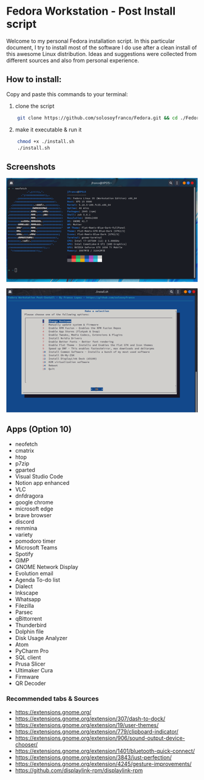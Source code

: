 # Fedora Workstation - Post Install script
Welcome to my personal Fedora installation script. In this particular document, I try to install most of the software I do use after a clean install of this awesome Linux distribution. Ideas and suggestions were collected from different sources and also from personal experience. 



## How to install:
Copy and paste this commands to your terminal:

  1. clone the script
  ```bash 
      git clone https://github.com/solosoyfranco/Fedora.git && cd ./Fedora
  ```
  2. make it executable & run it
  ```bash 
      chmod +x ./install.sh
      ./install.sh
  ```


## Screenshots

![neofetch](https://github.com/solosoyfranco/Fedora/blob/main/screenshot1.png?raw=true "neofetch")

![install.sh](https://github.com/solosoyfranco/Fedora/blob/main/screenshot2.png?raw=true "install.sh")
 


## Apps (Option 10)

* neofetch
* cmatrix
* htop
* p7zip
* gparted
* Visual Studio Code
* Notion app enhanced
* VLC
* dnfdragora
* google chrome
* microsoft edge
* brave browser
* discord
* remmina
* variety
* pomodoro timer
* Microsoft Teams
* Spotify
* GIMP
* GNOME Network Display
* Evolution email
* Agenda To-do list
* Dialect
* Inkscape
* Whatsapp
* Filezilla
* Parsec
* qBittorrent
* Thunderbird
* Dolphin file
* Disk Usage Analyzer
* Atom
* PyCharm Pro
* SQL client
* Prusa Slicer
* Ultimaker Cura
* Firmware
* QR Decoder



### Recommended tabs & Sources
* https://extensions.gnome.org/
* https://extensions.gnome.org/extension/307/dash-to-dock/
* https://extensions.gnome.org/extension/19/user-themes/
* https://extensions.gnome.org/extension/779/clipboard-indicator/
* https://extensions.gnome.org/extension/906/sound-output-device-chooser/
* https://extensions.gnome.org/extension/1401/bluetooth-quick-connect/
* https://extensions.gnome.org/extension/3843/just-perfection/
* https://extensions.gnome.org/extension/4245/gesture-improvements/
* https://github.com/displaylink-rpm/displaylink-rpm 



